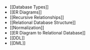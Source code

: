 - [[Database Types]]
- [[ER Diagrams]]
- [[Recursive Relationships]]
- [[Relational Database Structure]]
- [[Normalization]]
- [[ER Diagram to Relational Database]]
- [[DDL]]
- [[DML]]